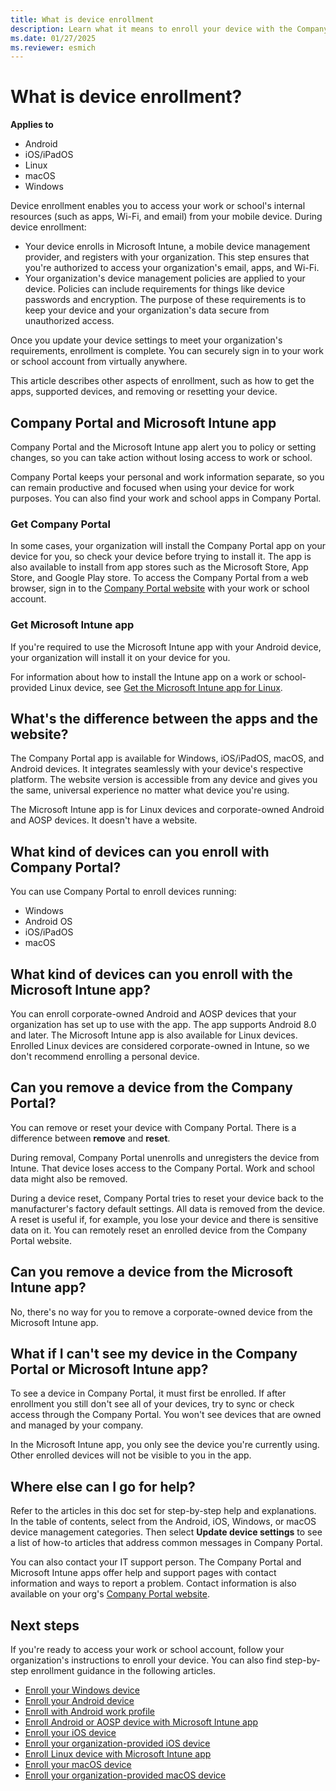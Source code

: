 ```yaml
---
title: What is device enrollment
description: Learn what it means to enroll your device with the Company Portal and Microsoft Intune app.
ms.date: 01/27/2025
ms.reviewer: esmich
---
```


# What is device enrollment?

**Applies to**
- Android
- iOS/iPadOS
- Linux
- macOS
- Windows  


Device enrollment enables you to access your work or school's internal resources (such as apps, Wi-Fi, and email) from your mobile device.  During device enrollment:

* Your device enrolls in Microsoft Intune, a mobile device management provider, and registers with your organization. This step ensures that you're authorized to access your organization's email, apps, and Wi-Fi.
* Your organization's device management policies are applied to your device. Policies can include requirements for things like device passwords and encryption. The purpose of these requirements is to keep your device and your organization's data secure from unauthorized access.

Once you update your device settings to meet your organization's requirements, enrollment is complete. You can securely sign in to your work or school account from virtually anywhere.

This article describes other aspects of enrollment, such as how to get the apps, supported devices, and removing or resetting your device.

## Company Portal and Microsoft Intune app

Company Portal and the Microsoft Intune app alert you to policy or setting changes, so you can take action without losing access to work or school.

Company Portal keeps your personal and work information separate, so you can remain productive and focused when using your device for work purposes. You can also find your work and school apps in Company Portal.

### Get Company Portal

In some cases, your organization will install the Company Portal app on your device for you, so check your device before trying to install it. The app is also available to install from app stores such as the Microsoft Store, App Store, and Google Play store. To access the Company Portal from a web browser, sign in to the [Company Portal website](https://go.microsoft.com/fwlink/?linkid=2010980) with your work or school account.

### Get Microsoft Intune app

If you're required to use the Microsoft Intune app with your Android device, your organization will install it on your device for you.

For information about how to install the Intune app on a work or school-provided Linux device, see [Get the Microsoft Intune app for Linux](microsoft-intune-app-linux.md).

## What's the difference between the apps and the website?
The Company Portal app is available for Windows, iOS/iPadOS, macOS, and Android devices. It integrates seamlessly with your device's respective platform. The website version is accessible from any device and gives you the same, universal experience no matter what device you're using.

The Microsoft Intune app is for Linux devices and corporate-owned Android and AOSP devices. It doesn't have a website.

## What kind of devices can you enroll with Company Portal?
You can use Company Portal to enroll devices running:

- Windows  
- Android OS
- iOS/iPadOS
- macOS

## What kind of devices can you enroll with the Microsoft Intune app?
You can enroll corporate-owned Android and AOSP devices that your organization has set up to use with the app. The app supports Android 8.0 and later. The Microsoft Intune app is also available for Linux devices. Enrolled Linux devices are considered corporate-owned in Intune, so we don't recommend enrolling a personal device.

## Can you remove a device from the Company Portal?
You can remove or reset your device with Company Portal. There is a difference between **remove** and **reset**.

During removal, Company Portal unenrolls and unregisters the device from Intune. That device loses access to the Company Portal. Work and school data might also be removed.

During a device reset, Company Portal tries to reset your device back to the manufacturer's factory default settings. All data is removed from the device. A reset is useful if, for example, you lose your device and there is sensitive data on it. You can remotely reset an enrolled device from the Company Portal website.

## Can you remove a device from the Microsoft Intune app?
No, there's no way for you to remove a corporate-owned device from the Microsoft Intune app.

## What if I can't see my device in the Company Portal or Microsoft Intune app?
To see a device in Company Portal, it must first be enrolled. If after enrollment you still don't see all of your devices, try to sync or check access through the Company Portal. You won't see devices that are owned and managed by your company.

In the Microsoft Intune app, you only see the device you're currently using. Other enrolled devices will not be visible to you in the app.

## Where else can I go for help?

Refer to the articles in this doc set for step-by-step help and explanations. In the table of contents, select from the Android, iOS, Windows, or macOS device management categories. Then select **Update device settings** to see a list of how-to articles that address common messages in Company Portal.

You can also contact your IT support person. The Company Portal and Microsoft Intune apps offer help and support pages with contact information and ways to report a problem. Contact information is also available on your org's [Company Portal website](https://go.microsoft.com/fwlink/?linkid=2010980).

## Next steps
If you're ready to access your work or school account, follow your organization's instructions to enroll your device. You can also find step-by-step enrollment guidance in the following articles.

* [Enroll your Windows device](enroll-windows-10-device.md)
* [Enroll your Android device](enroll-device-android-company-portal.md)
* [Enroll with Android work profile](enroll-device-android-work-profile.md)
* [Enroll Android or AOSP device with Microsoft Intune app](enroll-device-android-microsoft-intune-app.md)
* [Enroll your iOS device](enroll-your-device-in-intune-ios.md)
* [Enroll your organization-provided iOS device](enroll-your-device-dep-ios.md)
* [Enroll Linux device with Microsoft Intune app](enroll-device-linux.md)
* [Enroll your macOS device](enroll-your-device-in-intune-macos-cp.md)
* [Enroll your organization-provided macOS device](enroll-company-device-macos.md)
